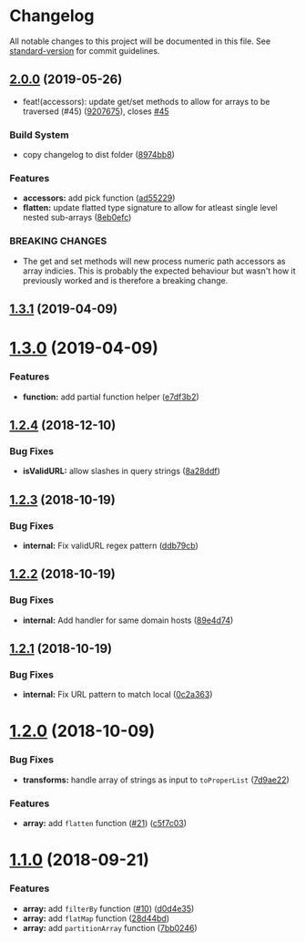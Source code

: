 # Changelog

All notable changes to this project will be documented in this file. See [standard-version](https://github.com/conventional-changelog/standard-version) for commit guidelines.

## [2.0.0](https://github.com/cahilfoley/utils/compare/v1.3.1...v2.0.0) (2019-05-26)

- feat!(accessors): update get/set methods to allow for arrays to be traversed (#45) ([9207675](https://github.com/cahilfoley/utils/commit/9207675)), closes [#45](https://github.com/cahilfoley/utils/issues/45)

### Build System

- copy changelog to dist folder ([8974bb8](https://github.com/cahilfoley/utils/commit/8974bb8))

### Features

- **accessors:** add pick function ([ad55229](https://github.com/cahilfoley/utils/commit/ad55229))
- **flatten:** update flatted type signature to allow for atleast single level nested sub-arrays ([8eb0efc](https://github.com/cahilfoley/utils/commit/8eb0efc))

### BREAKING CHANGES

- The get and set methods will new process numeric path accessors as array indicies. This is probably the expected behaviour but wasn't how it previously worked and is therefore a breaking change.

## [1.3.1](https://github.com/cahilfoley/utils/compare/v1.3.0...v1.3.1) (2019-04-09)

# [1.3.0](https://github.com/cahilfoley/utils/compare/v1.2.4...v1.3.0) (2019-04-09)

### Features

- **function:** add partial function helper ([e7df3b2](https://github.com/cahilfoley/utils/commit/e7df3b2))

<a name="1.2.4"></a>

## [1.2.4](https://github.com/cahilfoley/utils/compare/v1.2.3...v1.2.4) (2018-12-10)

### Bug Fixes

- **isValidURL:** allow slashes in query strings ([8a28ddf](https://github.com/cahilfoley/utils/commit/8a28ddf))

<a name="1.2.3"></a>

## [1.2.3](https://github.com/cahilfoley/utils/compare/v1.2.2...v1.2.3) (2018-10-19)

### Bug Fixes

- **internal:** Fix validURL regex pattern ([ddb79cb](https://github.com/cahilfoley/utils/commit/ddb79cb))

<a name="1.2.2"></a>

## [1.2.2](https://github.com/cahilfoley/utils/compare/v1.2.1...v1.2.2) (2018-10-19)

### Bug Fixes

- **internal:** Add handler for same domain hosts ([89e4d74](https://github.com/cahilfoley/utils/commit/89e4d74))

<a name="1.2.1"></a>

## [1.2.1](https://github.com/cahilfoley/utils/compare/v1.2.0...v1.2.1) (2018-10-19)

### Bug Fixes

- **internal:** Fix URL pattern to match local ([0c2a363](https://github.com/cahilfoley/utils/commit/0c2a363))

<a name="1.2.0"></a>

# [1.2.0](https://github.com/cahilfoley/utils/compare/v1.1.0...v1.2.0) (2018-10-09)

### Bug Fixes

- **transforms:** handle array of strings as input to `toProperList` ([7d9ae22](https://github.com/cahilfoley/utils/commit/7d9ae22))

### Features

- **array:** add `flatten` function ([#21](https://github.com/cahilfoley/utils/issues/21)) ([c5f7c03](https://github.com/cahilfoley/utils/commit/c5f7c03))

<a name="1.1.0"></a>

# [1.1.0](https://github.com/cahilfoley/utils/compare/v1.0.5...v1.1.0) (2018-09-21)

### Features

- **array:** add `filterBy` function ([#10](https://github.com/cahilfoley/utils/issues/10)) ([d0d4e35](https://github.com/cahilfoley/utils/commit/d0d4e35))
- **array:** add `flatMap` function ([28d44bd](https://github.com/cahilfoley/utils/commit/28d44bd))
- **array:** add `partitionArray` function ([7bb0246](https://github.com/cahilfoley/utils/commit/7bb0246))
